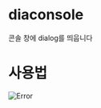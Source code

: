 # diaconsole
콘솔 창에 dialog를 띄웁니다


# 사용법

![Error][pic01]




























































































[pic01]: https://raw.githubusercontent.com/chanhui-cd-cm-pro/diaconsole/main/2023-05-28%2018%2034%2006.png
